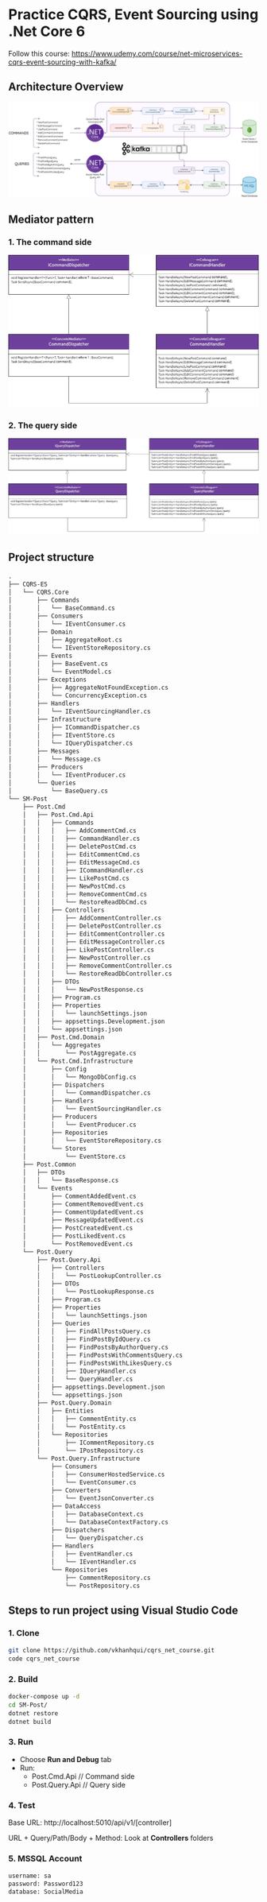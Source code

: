 # Practice CQRS, Event Sourcing using .Net Core 6
Follow this course: https://www.udemy.com/course/net-microservices-cqrs-event-sourcing-with-kafka/

## Architecture Overview
![alt text](images/Architecture+Overview.png "Architecture")

## Mediator pattern
### 1. The command side
![alt text](images/Mediator%2B-%2BCommand%2BDispatching.png "Command side")
### 2. The query side
![alt text](images/Mediator%2B-%2BQuery%2BDispatching.png "Query side")

## Project structure
```
.
├── CQRS-ES
│   └── CQRS.Core
│       ├── Commands
│       │   └── BaseCommand.cs
│       ├── Consumers
│       │   └── IEventConsumer.cs
│       ├── Domain
│       │   ├── AggregateRoot.cs
│       │   └── IEventStoreRepository.cs
│       ├── Events
│       │   ├── BaseEvent.cs
│       │   └── EventModel.cs
│       ├── Exceptions
│       │   ├── AggregateNotFoundException.cs
│       │   └── ConcurrencyException.cs
│       ├── Handlers
│       │   └── IEventSourcingHandler.cs
│       ├── Infrastructure
│       │   ├── ICommandDispatcher.cs
│       │   ├── IEventStore.cs
│       │   └── IQueryDispatcher.cs
│       ├── Messages
│       │   └── Message.cs
│       ├── Producers
│       │   └── IEventProducer.cs
│       └── Queries
│           └── BaseQuery.cs
└── SM-Post
    ├── Post.Cmd
    │   ├── Post.Cmd.Api
    │   │   ├── Commands
    │   │   │   ├── AddCommentCmd.cs
    │   │   │   ├── CommandHandler.cs
    │   │   │   ├── DeletePostCmd.cs
    │   │   │   ├── EditCommentCmd.cs
    │   │   │   ├── EditMessageCmd.cs
    │   │   │   ├── ICommandHandler.cs
    │   │   │   ├── LikePostCmd.cs
    │   │   │   ├── NewPostCmd.cs
    │   │   │   ├── RemoveCommentCmd.cs
    │   │   │   └── RestoreReadDbCmd.cs
    │   │   ├── Controllers
    │   │   │   ├── AddCommentController.cs
    │   │   │   ├── DeletePostController.cs
    │   │   │   ├── EditCommentController.cs
    │   │   │   ├── EditMessageController.cs
    │   │   │   ├── LikePostController.cs
    │   │   │   ├── NewPostController.cs
    │   │   │   ├── RemoveCommentController.cs
    │   │   │   └── RestoreReadDbController.cs
    │   │   ├── DTOs
    │   │   │   └── NewPostResponse.cs
    │   │   ├── Program.cs
    │   │   ├── Properties
    │   │   │   └── launchSettings.json
    │   │   ├── appsettings.Development.json
    │   │   └── appsettings.json
    │   ├── Post.Cmd.Domain
    │   │   └── Aggregates
    │   │       └── PostAggregate.cs
    │   └── Post.Cmd.Infrastructure
    │       ├── Config
    │       │   └── MongoDbConfig.cs
    │       ├── Dispatchers
    │       │   └── CommandDispatcher.cs
    │       ├── Handlers
    │       │   └── EventSourcingHandler.cs
    │       ├── Producers
    │       │   └── EventProducer.cs
    │       ├── Repositories
    │       │   └── EventStoreRepository.cs
    │       └── Stores
    │           └── EventStore.cs
    ├── Post.Common
    │   ├── DTOs
    │   │   └── BaseResponse.cs
    │   └── Events
    │       ├── CommentAddedEvent.cs
    │       ├── CommentRemovedEvent.cs
    │       ├── CommentUpdatedEvent.cs
    │       ├── MessageUpdatedEvent.cs
    │       ├── PostCreatedEvent.cs
    │       ├── PostLikedEvent.cs
    │       └── PostRemovedEvent.cs
    └── Post.Query
        ├── Post.Query.Api
        │   ├── Controllers
        │   │   └── PostLookupController.cs
        │   ├── DTOs
        │   │   └── PostLookupResponse.cs
        │   ├── Program.cs
        │   ├── Properties
        │   │   └── launchSettings.json
        │   ├── Queries
        │   │   ├── FindAllPostsQuery.cs
        │   │   ├── FindPostByIdQuery.cs
        │   │   ├── FindPostsByAuthorQuery.cs
        │   │   ├── FindPostsWithCommentsQuery.cs
        │   │   ├── FindPostsWithLikesQuery.cs
        │   │   ├── IQueryHandler.cs
        │   │   └── QueryHandler.cs
        │   ├── appsettings.Development.json
        │   └── appsettings.json
        ├── Post.Query.Domain
        │   ├── Entities
        │   │   ├── CommentEntity.cs
        │   │   └── PostEntity.cs
        │   └── Repositories
        │       ├── ICommentRepository.cs
        │       └── IPostRepository.cs
        └── Post.Query.Infrastructure
            ├── Consumers
            │   ├── ConsumerHostedService.cs
            │   └── EventConsumer.cs
            ├── Converters
            │   └── EventJsonConverter.cs
            ├── DataAccess
            │   ├── DatabaseContext.cs
            │   └── DatabaseContextFactory.cs
            ├── Dispatchers
            │   └── QueryDispatcher.cs
            ├── Handlers
            │   ├── EventHandler.cs
            │   └── IEventHandler.cs
            └── Repositories
                ├── CommentRepository.cs
                └── PostRepository.cs
```

## Steps to run project using Visual Studio Code
### 1. Clone
```bash
git clone https://github.com/vkhanhqui/cqrs_net_course.git
code cqrs_net_course
```
### 2. Build
```bash
docker-compose up -d
cd SM-Post/
dotnet restore
dotnet build
```
### 3. Run
- Choose <b>Run and Debug</b> tab
- Run:
    - Post.Cmd.Api // Command side
    - Post.Query.Api // Query side
### 4. Test
Base URL: http://localhost:5010/api/v1/[controller]

URL + Query/Path/Body + Method: Look at <b>Controllers</b> folders

### 5. MSSQL Account
```
username: sa
password: Password123
database: SocialMedia
```
